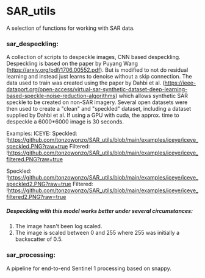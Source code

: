 # SAR_utils
A selection of functions for working with SAR data.

### sar_despeckling:

A collection of scripts to despeckle images, CNN based despeckling. Despeckling is based on the paper by Puyang Wang (https://arxiv.org/pdf/1706.00552.pdf). But is modified to not do residual learning and instead just learns to denoise without a skip connection. The data used to train was created using the paper by Dahbi et al. (https://ieee-dataport.org/open-access/virtual-sar-synthetic-dataset-deep-learning-based-speckle-noise-reduction-algorithms) which allows synthetic SAR speckle to be created on non-SAR imagery. Several open datasets were then used to create a "clean" and "speckled" dataset, including a dataset supplied by Dahbi et al. If using a GPU with cuda, the approx. time to despeckle a 6000*6000 image is 30 seconds.

Examples: ICEYE:
Speckled:
!https://github.com/tonzowonzo/SAR_utils/blob/main/examples/iceye/iceye_speckled.PNG?raw=true
Filtered:
!https://github.com/tonzowonzo/SAR_utils/blob/main/examples/iceye/iceye_filtered.PNG?raw=true

Speckled:
!https://github.com/tonzowonzo/SAR_utils/blob/main/examples/iceye/iceye_speckled2.PNG?raw=true
Filtered:
!https://github.com/tonzowonzo/SAR_utils/blob/main/examples/iceye/iceye_filtered2.PNG?raw=true


##### Despeckling with this model works better under several circumstances: 
1. The image hasn't been log scaled.
2. The image is scaled between 0 and 255 where 255 was initially a backscatter of 0.5.

### sar_processing:

A pipeline for end-to-end Sentinel 1 processing based on snappy.
